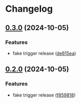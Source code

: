 # Changelog

## [0.3.0](https://github.com/tareks/sample_gem/compare/v0.2.0...v0.3.0) (2024-10-05)


### Features

* fake trigger release ([de615ea](https://github.com/tareks/sample_gem/commit/de615eaeda8a0bd2dd2e469f845ed6f4514a85ec))

## [0.2.0](https://github.com/tareks/sample_gem/compare/0.1.4...v0.2.0) (2024-10-05)


### Features

* fake trigger release ([f859818](https://github.com/tareks/sample_gem/commit/f859818083134c21944b6e6514750cb51b227573))
